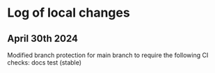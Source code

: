 # Log of local changes

## April 30th 2024

Modified branch protection for main branch to require the following CI checks:
docs
test (stable)
